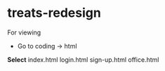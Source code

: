 # treats-redesign

For viewing

- Go to coding -> html

**Select**
index.html
login.html
sign-up.html
office.html
